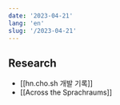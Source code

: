 ```yaml
---
date: '2023-04-21'
lang: 'en'
slug: '/2023-04-21'
---
```


## Research

- [[hn.cho.sh 개발 기록]]
- [[Across the Sprachraums]]
